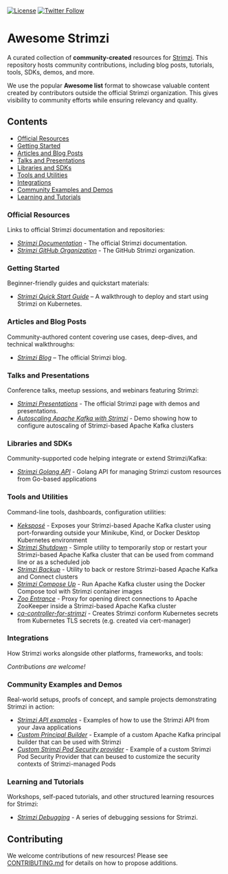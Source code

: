 [![License](https://img.shields.io/badge/license-Apache--2.0-blue.svg)](http://www.apache.org/licenses/LICENSE-2.0)
[![Twitter Follow](https://img.shields.io/twitter/follow/strimziio?style=social)](https://twitter.com/strimziio)

# Awesome Strimzi

A curated collection of **community-created** resources for [Strimzi](https://strimzi.io/).
This repository hosts community contributions, including blog posts, tutorials, tools, SDKs, demos, and more.

We use the popular **Awesome list** format to showcase valuable content created by contributors outside the official Strimzi organization. This gives visibility to community efforts while ensuring relevancy and quality.

## Contents

- [Official Resources](#official-resources)  
- [Getting Started](#getting-started)  
- [Articles and Blog Posts](#articles-and-blog-posts)  
- [Talks and Presentations](#talks-and-presentations)  
- [Libraries and SDKs](#libraries-and-sdks)  
- [Tools and Utilities](#tools-and-utilities)  
- [Integrations](#integrations)  
- [Community Examples and Demos](#community-examples-and-demos)  
- [Learning and Tutorials](#learning-and-tutorials)

### Official Resources

Links to official Strimzi documentation and repositories:

- *[Strimzi Documentation](https://strimzi.io/documentation/)* - The official Strimzi documentation.
- *[Strimzi GitHub Organization](https://github.com/strimzi)* - The GitHub Strimzi organization.

### Getting Started

Beginner-friendly guides and quickstart materials:

- *[Strimzi Quick Start Guide](https://strimzi.io/quickstarts/)* – A walkthrough to deploy and start using Strimzi on Kubernetes.  

### Articles and Blog Posts

Community-authored content covering use cases, deep-dives, and technical walkthroughs:

- *[Strimzi Blog](https://strimzi.io/blog/)* – The official Strimzi blog.

### Talks and Presentations

Conference talks, meetup sessions, and webinars featuring Strimzi:

- *[Strimzi Presentations](https://strimzi.io/presentations/)* - The official Strimzi page with demos and presentations.
- *[Autoscaling Apache Kafka with Strimzi](https://github.com/scholzj/demo-autoscaling-apache-kafka-with-strimzi)* - Demo showing how to configure autoscaling of Strimzi-based Apache Kafka clusters

### Libraries and SDKs

Community-supported code helping integrate or extend Strimzi/Kafka:

- *[Strimzi Golang API](https://github.com/scholzj/strimzi-go)* - Golang API for managing Strimzi custom resources from Go-based applications

### Tools and Utilities

Command-line tools, dashboards, configuration utilities:

- *[Keksposé](https://github.com/scholzj/kekspose)* - Exposes your Strimzi-based Apache Kafka cluster using port-forwarding outside your Minikube, Kind, or Docker Desktop Kubernetes environment
- *[Strimzi Shutdown](https://github.com/scholzj/strimzi-shutdown)* - Simple utility to temporarily stop or restart your Strimzi-based Apache Kafka cluster that can be used from command line or as a scheduled job
- *[Strimzi Backup](https://github.com/scholzj/strimzi-backup)* - Utility to back or restore Strimzi-based Apache Kafka and Connect clusters
- *[Strimzi Compose Up](https://github.com/scholzj/strimzi-compose-up)* - Run Apache Kafka cluster using the Docker Compose tool with Strimzi container images
- *[Zoo Entrance](https://github.com/scholzj/zoo-entrance)* - Proxy for opening direct connections to Apache ZooKeeper inside a Strimzi-based Apache Kafka cluster
- *[ca-controller-for-strimzi](https://github.com/sebastiangaiser/ca-controller-for-strimzi)* - Creates Strimzi conform Kubernetes secrets from Kubernetes TLS secrets (e.g. created via cert-manager)

### Integrations

How Strimzi works alongside other platforms, frameworks, and tools:

*Contributions are welcome!*

### Community Examples and Demos

Real-world setups, proofs of concept, and sample projects demonstrating Strimzi in action:

- *[Strimzi API examples](https://github.com/scholzj/strimzi-api-examples)* - Examples of how to use the Strimzi API from your Java applications
- *[Custom Principal Builder](https://github.com/scholzj/custom-strimzi-principal-builder)* - Example of a custom Apache Kafka principal builder that can be used with Strimzi
- *[Custom Strimzi Pod Security provider](https://github.com/scholzj/custom-pod-security-providers)* - Example of a custom Strimzi Pod Security Provider that can beused to customize the security contexts of Strimzi-managed Pods

### Learning and Tutorials

Workshops, self-paced tutorials, and other structured learning resources for Strimzi:

- *[Strimzi Debugging](https://github.com/fvaleri/strimzi-debugging)* - A series of debugging sessions for Strimzi.

## Contributing

We welcome contributions of new resources!
Please see [CONTRIBUTING.md](CONTRIBUTING.md) for details on how to propose additions.
